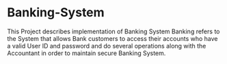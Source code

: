 # Banking-System
This Project describes implementation of Banking System Banking refers to the System that allows Bank customers to access their accounts who have a valid User ID and password and do several operations along with the Accountant in order to maintain secure Banking System.
